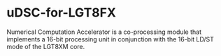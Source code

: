 # uDSC-for-LGT8FX
Numerical Computation Accelerator is a co-processing module that implements a 16-bit processing unit in conjunction with the 16-bit LD/ST mode of the LGT8XM core.
